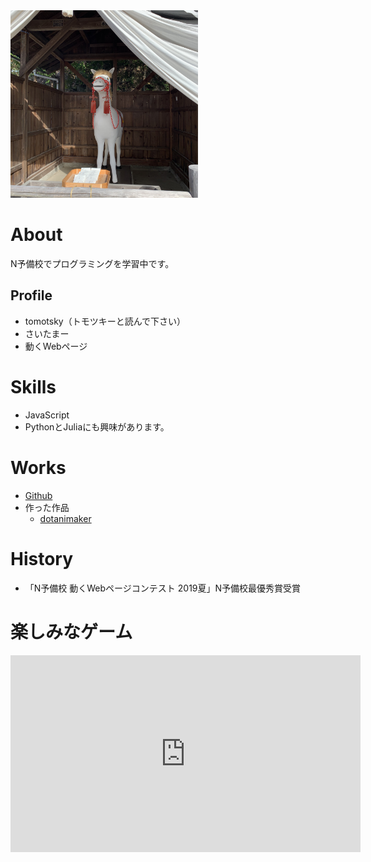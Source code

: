 <img src="IMG_1467.jpg" width="300">

# About
N予備校でプログラミングを学習中です。

## Profile
- tomotsky（トモツキーと読んで下さい）
- さいたまー
- 動くWebページ

# Skills
- JavaScript
- PythonとJuliaにも興味があります。

# Works
- [Github](https://github.com/tomotsky)
- 作った作品
  - [dotanimaker](https://github.com/tomotsky/dotanimaker)

# History
- 「N予備校 動くWebページコンテスト 2019夏」N予備校最優秀賞受賞

# 楽しみなゲーム
<iframe width="560" height="315" src="https://www.youtube.com/embed/fmzt-e9SjBw" frameborder="0" allow="accelerometer; autoplay; encrypted-media; gyroscope; picture-in-picture" allowfullscreen></iframe>
